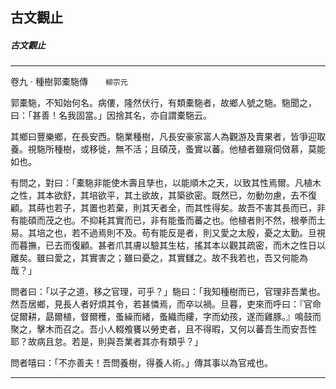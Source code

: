 

## 古文觀止

##### 古文觀止

* * *

卷九 ‧ 種樹郭橐駞傳　　`柳宗元`

郭橐駞，不知始何名。病僂，隆然伏行，有類橐駞者，故鄉人號之駞。駞聞之，曰：「甚善！名我固當。」因捨其名，亦自謂橐駞云。

其鄉曰豐樂鄉，在長安西。駞業種樹，凡長安豪家富人為觀游及賣果者，皆爭迎取養。視駞所種樹，或移徙，無不活；且碩茂，蚤實以蕃。他植者雖窺伺傚慕，莫能如也。

有問之，對曰：「橐駞非能使木壽且孳也，以能順木之天，以致其性焉爾。凡植木之性，其本欲舒，其培欲平，其土欲故，其築欲密。既然已，勿動勿慮，去不復顧。其蒔也若子，其置也若棄，則其天者全，而其性得矣。故吾不害其長而已，非有能碩而茂之也。不抑耗其實而已，非有能蚤而蕃之也。他植者則不然，根拳而土易。其培之也，若不過焉則不及。苟有能反是者，則又愛之太殷，憂之太勤。旦視而暮撫，已去而復顧。甚者爪其膚以驗其生枯，搖其本以觀其疏密，而木之性日以離矣。雖曰愛之，其實害之；雖曰憂之，其實讎之。故不我若也，吾又何能為哉？」

問者曰：「以子之道，移之官理，可乎？」駞曰：「我知種樹而已，官理非吾業也。然吾居鄉，見長人者好煩其令，若甚憐焉，而卒以禍。旦暮，吏來而呼曰：『官命促爾耕，勗爾植，督爾穫，蚤繰而緒，蚤織而縷，字而幼孩，遂而雞豚。』鳴鼓而聚之，擊木而召之。吾小人輟飧饔以勞吏者，且不得暇，又何以蕃吾生而安吾性耶？故病且怠。若是，則與吾業者其亦有類乎？」

問者嘻曰：「不亦善夫！吾問養樹，得養人術。」傳其事以為官戒也。

* * *

